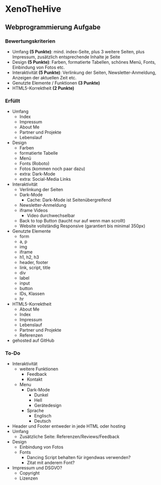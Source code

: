# XenoTheHive

## Webprogrammierung Aufgabe
### Bewertungskriterien
* Umfang **(5 Punkte)**: mind. index-Seite, plus 3 weitere Seiten, plus Impressum, zusätzlich entsprechende Inhalte je Seite 
* Design **(5 Punkte)**: Farben, formatierte Tabellen, schönes Menü, Fonts, Einbindung von Fotos etc. 
* Interaktivität **(5 Punkte)**: Verlinkung der Seiten, Newsletter-Anmeldung, Anzeigen der aktuellen Zeit etc. 
* Genutzte Elemente / Funktionen **(3 Punkte)**
* HTML5-Korrektheit **(2 Punkte)**
### Erfüllt
* Umfang
    * Index
    * Impressum
    * About Me
    * Partner und Projekte
    * Lebenslauf
* Design
    * Farben
    * formatierte Tabelle
    * Menü
    * Fonts (Roboto)
    * Fotos (kommen noch paar dazu)
    * extra: Dark-Mode
    * extra: Social-Media Links
* Interaktivität
    * Verlinkung der Seiten
    * Dark-Mode
        * Cache: Dark-Mode ist Seitenübergreifend
    * Newsletter-Anmeldung
    * iframe Videos
        * Video durchwechselbar
    * Back to top Button (taucht nur auf wenn man scrollt)
    * Website vollständig Responsive (garantiert bis minimal 350px)
* Genutzte Elemente
    * form
    * a, p
    * img
    * iframe
    * h1, h2, h3
    * header, footer
    * link, script, title
    * div
    * label
    * input
    * button
    * IDs, Klassen
    * hr
* HTML5-Korrektheit
    * About Me
    * Index
    * Impressum
    * Lebenslauf
    * Partner und Projekte
    * Referenzen
* gehosted auf GitHub
### To-Do
* Interaktivität
    * weitere Funktionen
        * Feedback
        * Kontakt
    * Menu
        * Dark-Mode
            * Dunkel
            * Hell
            * Gerätedesign
        * Sprache
            * Englisch
            * Deutsch
* Header und Footer entweder in jede HTML oder hosting
* Umfang
    * Zusätzliche Seite: Referenzen/Reviews/Feedback
* Design
    * Einbindung von Fotos
    * Fonts
        * Dancing Script behalten für irgendwas verwenden?
        * Zitat mit anderem Font?
* Impressum und DSGVO?
    * Copyright
    * Lizenzen
